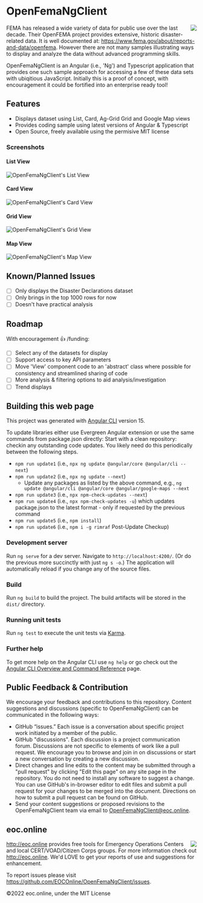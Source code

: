 # OpenFemaNgClient

<!-- https://docs.github.com/en/get-started/writing-on-github/getting-started-with-writing-and-formatting-on-github/basic-writing-and-formatting-syntax -->

<img align="right" src="./src/assets/icons/opoenFemaNgClient_logo.ico">

<!-- picture>
 <source media="(prefers-color-scheme: dark)" srcset="YOUR-DARKMODE-IMAGE">
 <source media="(prefers-color-scheme: light)" srcset="YOUR-LIGHTMODE-IMAGE">
 <img alt="YOUR-ALT-TEXT" src="YOUR-DEFAULT-IMAGE">
</picture -->

FEMA has released a wide variety of data for public use over the last decade. Their OpenFEMA project provides extensive, historic disaster-related data. It is well documented at: <https://www.fema.gov/about/reports-and-data/openfema>. However there are not many samples illustrating ways to display and analyze the data without advanced programming skills.

OpenFemaNgClient is an Angular (i.e., 'Ng') and Typescript application that provides one such sample approach for accessing a few of these data sets with ubiqitious JavaScript. Initially this is a proof of concept, with encouragement it could be fortified into an enterprise ready tool!

## Features

- Displays dataset using List, Card, Ag-Grid Grid and Google Map views
- Provides coding sample using latest versions of Angular & Typescript
- Open Source, freely available using the permisive MIT license

### Screenshots

#### List View

![OpenFemaNgClient's List View](non-dist/imgs/ListView.png)

#### Card View

![OpenFemaNgClient's Card View](non-dist/imgs/CardView.png)

#### Grid View

![OpenFemaNgClient's Grid View](non-dist/imgs/GridView.654x480.png)

#### Map View

![OpenFemaNgClient's Map View](non-dist/imgs/MapView.529x480.png)

## Known/Planned Issues

- [ ] Only displays the Disaster Declarations dataset
- [ ] Only brings in the top 1000 rows for now
- [ ] Doesn't have practical analysis

## Roadmap

With encouragement :+1: /funding:

- [ ] Select any of the datasets for display
- [ ] Support access to key API parameters
- [ ] Move 'View' component code to an 'abstract' class where possible for consistency and streamlined sharing of code
- [ ] More analysis & filtering options to aid analysis/investigation
- [ ] Trend displays

## Building this web page

This project was generated with [Angular CLI](https://github.com/angular/angular-cli) version 15.

To update libraries either use Evergreen Angular extension or use the same commands from package.json directly: Start with a clean repository: checkin any outstanding code updates. You likely need do this periodically between the following steps.

- `npm run update1` (i.e., `npx ng update @angular/core @angular/cli --next`)
- `npm run update2` (i.e., `npx ng update --next`)
  - Update any packages as listed by the above command, e.g., `ng update @angular/cli @angular/core @angular/google-maps --next`
- `npm run update3` (i.e., `npx npm-check-updates --next`)
- `npm run update4` (i.e., `npx npm-check-updates -u`) which updates package.json to the latest format - only if requested by the previous command
- `npm run update5` (i.e., `npm install`)
- `npm run update6` (i.e., `npm i -g rimraf` Post-Update Checkup)

### Development server

Run `ng serve` for a dev server. Navigate to `http://localhost:4200/`. (Or do the previous more succinctly with just `ng s -o`.) The application will automatically reload if you change any of the source files.

### Build

Run `ng build` to build the project. The build artifacts will be stored in the `dist/` directory.

### Running unit tests

Run `ng test` to execute the unit tests via [Karma](https://karma-runner.github.io).

### Further help

To get more help on the Angular CLI use `ng help` or go check out the [Angular CLI Overview and Command Reference](https://angular.io/cli) page.

## Public Feedback & Contribution

We encourage your feedback and contributions to this repository. Content suggestions and discussions (specific to OpenFemaNgClient) can be communicated in the following ways:

- GitHub “issues.” Each issue is a conversation about specific project work initiated by a member of the public.
- GitHub "discussions". Each discussion is a project communication forum. Discussions are not specific to elements of work like a pull request. We encourage you to browse and join in on discussions or start a new conversation by creating a new discussion.
- Direct changes and line edits to the content may be submitted through a "pull request" by clicking "Edit this page" on any site page in the repository. You do not need to install any software to suggest a change. You can use GitHub's in-browser editor to edit files and submit a pull request for your changes to be merged into the document. Directions on how to submit a pull request can be found on GitHub.
- Send your content suggestions or proposed revisions to the OpenFemaNgClient team via email to OpenFemaNgClient@eoc.online.

## eoc.online

<img align="right" src="./src/assets/imgs/MIT_License.png">

<http://eoc.online> provides free tools for Emergency Operations Centers and local CERT/VOAD/Citizen Corps groups. For more information check out <http://eoc.online>. We'd LOVE to get your reports of use and suggestions for enhancement.

To report issues please visit <https://github.com/EOCOnline/OpenFemaNgClient/issues>.

©2022 eoc.online, under the MIT License
